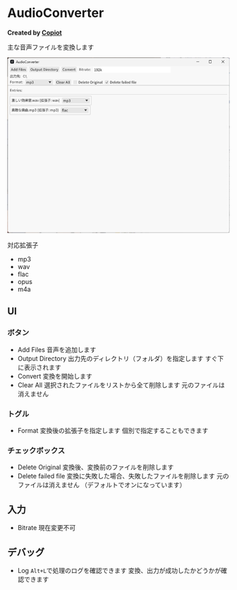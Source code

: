# AudioConverter
**Created by [Copiot](https://copilot.microsoft.com/)**

主な音声ファイルを変換します

![image](image/image.png)

対応拡張子
- mp3
- wav
- flac
- opus
- m4a

## UI
### ボタン
- Add Files
  音声を追加します
- Output Directory
  出力先のディレクトリ（フォルダ）を指定します
  すぐ下に表示されます
- Convert
  変換を開始します
- Clear All
  選択されたファイルをリストから全て削除します
  元のファイルは消えません
### トグル
- Format
  変換後の拡張子を指定します
  個別で指定することもできます
### チェックボックス
- Delete Original
  変換後、変換前のファイルを削除します
- Delete failed file
  変換に失敗した場合、失敗したファイルを削除します
  元のファイルは消えません
  （デフォルトでオンになっています）
## 入力
- Bitrate
  現在変更不可
## デバッグ
- Log
  `Alt+L`で処理のログを確認できます
  変換、出力が成功したかどうかが確認できます
